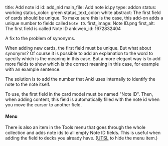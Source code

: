 title: Add note id
id: add_nid
main_file: Add note id.py
type: addon
status: working
status_color: green
status_text_color: white
abstract: The first field of cards should be unique. To make sure this is the case, this add-on adds a unique number to fields called `Note ID`.
first_image: Note ID.png
first_alt: The first field is called Note ID
ankiweb_id: 1672832404

A fix to the problem of synonyms.

When adding new cards, the first field must be unique. But what about
synonyms? Of course it is possible to add an explanation to the word
to specify which is the meaning in this case. But a more elegant
way is to add more fields to show which is the correct meaning in this
case, for example with an example sentence.

The solution is to add the number that Anki uses internally to
identify the note to the note itself.

To use, the first field in the card model must be named "Note ID".
Then, when adding content, this field is automatically filled with the
note id when you move the cursor to another field.


#### Menu
There is also an item in the Tools menu that goes through the whole
collection and adds note ids to all empty Note ID fields. This is
useful when adding the field to decks you already
have. ([UTSL](http://www.jargon.net/jargonfile/u/UTSL.html) to hide the
menu item.)
